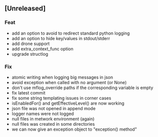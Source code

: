 <a name="unreleased"></a>
## [Unreleased]

### Feat
- add an option to avoid to redirect standard python logging
- add an option to hide key/values in stdout/stderr
- add drone support
- add extra_context_func option
- upgrade structlog

### Fix
- atomic writing when logging big messages in json
- avoid exception when called with no argument (or None)
- don't use mflog_override paths if the corresponding variable is empty
- fix latest commit
- fix some string templating issues in corner cases
- isEnabledFor() and getEffectiveLevel() are now working
- json file was not opened in append mode
- logger names were not logged
- null files in metwork environment (again)
- null files was created in some directories
- we can now give an exception object to "exception() method"

